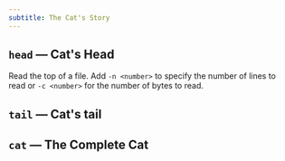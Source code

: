 ```yaml
---
subtitle: The Cat's Story
---
```


## `head` — Cat's Head

Read the top of a file. Add `-n <number>` to specify the number of lines to read or `-c <number>` for the number of bytes to read.

## `tail` — Cat's tail

## `cat` — The Complete Cat
